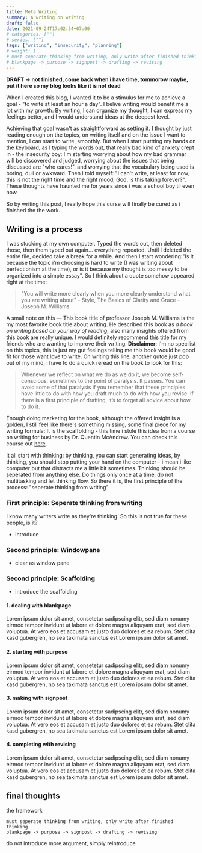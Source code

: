 ```yaml
---
title: Meta Writing
summary: A writing on writing
draft: false
date: 2021-09-24T17:02:54+07:00
# categories: [""]
# series: [""]
tags: ["writing", "insecurity", "planning"]
# weight: 1
# must seperate thinking from writing, only write after finished thinking
# blankpage -> purpose -> signpost -> drafting -> revising
---
```


**DRAFT -> not finished, come back when i have time, tommorow maybe, put it here so my blog looks like it is not dead**

When I created this blog, I wanted it to be a stimulus for me to achieve a goal - "to write at least an hour a day". I belive writing would benefit me a lot with my growth: By writing, I can organize my thought, I can express my feelings better, and I would understand ideas at the deepest level.

Achieving that goal wasn't as straightforward as setting it. I thought by just reading enough on the topics, on writing itself and on the issue I want to mention, I can start to write, smoothly. But when I start puttting my hands on the keyboard, as I typing the words out, that really bad kind of anxiety crept in - the insecurity boy: I'm starting worrying about how my bad grammar will be discovered and judged, worrying about the issues that being discussed are "who cares!", and worrying that the vocabulary being used is boring, dull or awkward. Then I told myself: "I can't write, at least for now; this is not the right time and the right mood; God, is this taking forever?". These thoughts have haunted me for years since i was a school boy til even now.

So by writing this post, I really hope this curse will finally be cured as i finished the the work.

## Writing is a process

I was stucking at my own computer. Typed the words out, then deleted those, then them typed out again... everything repeated. Until I deleted the entire file, decided take a break for a while. And then I start wondering:"Is it because the topic i'm choosing is hard to write (I was writing about perfectionism at the time), or is it because my thought is too messy to be organized into a simple essay". So I think about a quote somehow appeared right at the time:

> "You will write more clearly when you more clearly understand what you are writing about" - Style, The Basics of Clarity and Grace - Joseph M. Williams

A small note on this — This book title of professor Joseph M. Williams is the my most favorite book title about writing. He described this book as *a book on writing based on your way of reading*, also many insights offered from this book are really unique. I would definitely recommend this title for my friends who are wanting to improve their writing. **Disclaimer**: I'm no specilist on this topics, this is just my gut feelings telling me this book would be good fit for those want love to write. On writing this line, another qutoe just pop out of my mind, i have to do a quick reread on the book to look for this:

> Whenever we reflect on what we do as we do it, we become self-conscious, sometimes to the point of paralysis. It passes. You can avoid some of that paralysis if you remember that these principles have little to do with how you draft much to do with how you revise. If there is a first principle of drafting, it’s to forget all advice about how to do it.

Enough doing marketing for the book, although the offered insight is a golden, I still feel like there's something missing, some final piece for my writing formula: It is the scaffolding - this time i stole this idea from a course on writing for business by Dr. Quentin McAndrew. You can check this course out [here](https://www.coursera.org/learn/writing-for-business).

It all start with thinking: by thinking, you can start generating ideas, by thinking, you should stop putting your hand on the computer - i mean i like computer but that distracts me a little bit sometimes. Thinking should be seperated from anything else. Do things only once at a time, do not multitasking and let thinking flow. So there it is, the first principle of the process: "seperate thinking from writing"

### First principle: Seperate thinking from writing

I know many writers write as they're thinking. So this is not true for these people, is it?

- introduce

### Second principle: Windowpane

- clear as window pane

### Second principle: Scaffolding

- introduce the scaffolding

#### 1. dealing with blankpage

Lorem ipsum dolor sit amet, consetetur sadipscing elitr, sed diam nonumy eirmod tempor invidunt ut labore et dolore magna aliquyam erat, sed diam voluptua. At vero eos et accusam et justo duo dolores et ea rebum. Stet clita kasd gubergren, no sea takimata sanctus est Lorem ipsum dolor sit amet.

#### 2. starting with purpose

Lorem ipsum dolor sit amet, consetetur sadipscing elitr, sed diam nonumy eirmod tempor invidunt ut labore et dolore magna aliquyam erat, sed diam voluptua. At vero eos et accusam et justo duo dolores et ea rebum. Stet clita kasd gubergren, no sea takimata sanctus est Lorem ipsum dolor sit amet.

#### 3. making with signpost

Lorem ipsum dolor sit amet, consetetur sadipscing elitr, sed diam nonumy eirmod tempor invidunt ut labore et dolore magna aliquyam erat, sed diam voluptua. At vero eos et accusam et justo duo dolores et ea rebum. Stet clita kasd gubergren, no sea takimata sanctus est Lorem ipsum dolor sit amet.

#### 4. completing with revising

Lorem ipsum dolor sit amet, consetetur sadipscing elitr, sed diam nonumy eirmod tempor invidunt ut labore et dolore magna aliquyam erat, sed diam voluptua. At vero eos et accusam et justo duo dolores et ea rebum. Stet clita kasd gubergren, no sea takimata sanctus est Lorem ipsum dolor sit amet.

## final thoughts

the framework

```
must seperate thinking from writing, only write after finished thinking
blankpage -> purpose -> signpost -> drafting -> revising
```

do not introduce more argument, simply reintroduce
